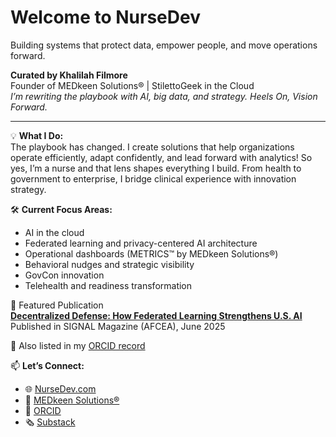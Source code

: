 # Welcome to NurseDev 
Building systems that protect data, empower people, and move operations forward.



**Curated by Khalilah Filmore**  
Founder of MEDkeen Solutions® | StilettoGeek in the Cloud  
*I’m rewriting the playbook with AI, big data, and strategy. Heels On, Vision Forward.*

---

💡 **What I Do:**  
The playbook has changed. I create solutions that help organizations operate efficiently, adapt confidently, and lead forward with analytics!
So yes, I’m a nurse and that lens shapes everything I build. From health to government to enterprise, I bridge clinical experience with innovation strategy.


🛠️ **Current Focus Areas:**  
- AI in the cloud
- Federated learning and privacy-centered AI architecture 
- Operational dashboards (METRICS™ by MEDkeen Solutions®)  
- Behavioral nudges and strategic visibility  
- GovCon innovation  
- Telehealth and readiness transformation


📰 Featured Publication  
**[Decentralized Defense: How Federated Learning Strengthens U.S. AI](https://www.afcea.org/signal-media/ai/decentralized-defense-how-federated-learning-strengthens-us-ai)**  
Published in SIGNAL Magazine (AFCEA), June 2025  

📄 Also listed in my [ORCID record](https://orcid.org/0009-0006-5743-3386)


📫 **Let’s Connect:**  
- 🌐 [NurseDev.com](https://www.nursedev.com)  
- 💼 [MEDkeen Solutions®](https://www.medkeensolutions.com)  
- 🧬 [ORCID](https://orcid.org/0009-0006-5743-3386)  
- 🗞️ [Substack](https://substack.com/@stilettogeek)

